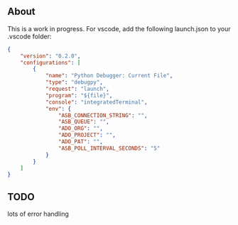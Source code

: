 About
-

This is a work in progress.  For vscode, add the following launch.json to your .vscode folder:

```json
{
    "version": "0.2.0",
    "configurations": [
        {
            "name": "Python Debugger: Current File",
            "type": "debugpy",
            "request": "launch",
            "program": "${file}",
            "console": "integratedTerminal",
            "env": {
                "ASB_CONNECTION_STRING": "",
                "ASB_QUEUE": "",
                "ADO_ORG": "",
                "ADO_PROJECT": "",
                "ADO_PAT": "",
                "ASB_POLL_INTERVAL_SECONDS": "5"
            }
        }
    ]
}
```

TODO
-
lots of error handling